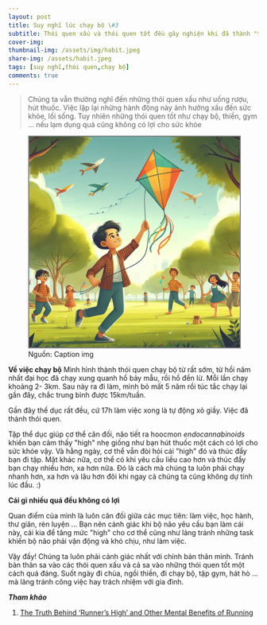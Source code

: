 ```yaml
---
layout: post
title: Suy nghĩ lúc chạy bộ \#3
subtitle: Thói quen xấu và thói quen tốt đều gây nghiện khi đã thành "thói quen"
cover-img: 
thumbnail-img: /assets/img/habit.jpeg
share-img: /assets/habit.jpeg
tags: [suy nghĩ,thói quen,chạy bộ]
comments: true
---
```


> Chúng ta vẫn thường nghĩ đến những thói quen xấu như uống rượu, hút thuốc. Việc lặp lại những hành động này ảnh hưởng xấu đến sức khỏe, lối sống. Tuy nhiên những thói quen tốt như chạy bộ, thiền, gym ... nếu lạm dụng quá cũng không có lợi cho sức khỏe
 
<figure>
<img src="/assets/img/habit.jpeg" alt="alternative if img not display" style="border: 2px solid  gray;">
<figcaption>Nguồn: Caption img
</figcaption>
</figure>

**Về việc chạy bộ**
Mình hình thành thói quen chạy bộ từ rất sớm, từ hồi năm nhất đại học đã chạy xung quanh hồ bảy mẫu, rồi hồ đền lừ. Mỗi lần chạy khoảng 2- 3km. Sau này ra đi làm, mình bỏ mất 5 năm rồi túc tắc chạy lại gần đây, chắc trung bình được 15km/tuần. 

Gần đây thể dục rất đều, cứ 17h làm việc xong là tự động xỏ giầy. Việc đã thành thói quen. 

Tập thể dục giúp cơ thể cân đối, não tiết ra hoocmon *endocannabinoids* khiến bạn cảm thấy "high" nhẹ giống như bạn hút thuốc một cách có lợi cho sức khỏe vậy. Và hằng ngày, cơ thể vẫn đòi hỏi cái "high" đó và thúc đẩy bạn đi tập. Mặt khác nữa, cơ thể có khi yêu cầu liều cao hơn và thúc đẩy bạn chạy nhiều hơn, xa hơn nữa. Đó là cách mà chúng ta luôn phải chạy nhanh hơn, xa hơn và lâu hơn đôi khi ngay cả chúng ta cũng không dự tính lúc đầu. :)

**Cái gì nhiều quá đều không có lợi**

Quan điểm của mình là luôn cân đối giữa các mục tiên: làm việc, học hành, thư giãn, rèn luyện ... Bạn nên cảnh giác khi bộ não yêu cầu bạn làm cái này, cái kia để tăng mức "high" cho cơ thể cũng như lảng tránh những task khiến bộ não phải vận động và khó chịu, như làm việc. 

Vậy đấy! Chúng ta luôn phải cảnh giác nhất với chính bản thân mình. Tránh bản thân sa vào các thói quen xấu và cả sa vào những thói quen tốt một cách quá đáng. Suốt ngày đi chùa, ngồi thiền, đi chạy bộ, tập gym, hát hò ... mà lảng tránh công việc hay trách nhiệm với gia đình. 

***Tham khảo***

1. [The Truth Behind ‘Runner’s High’ and Other Mental Benefits of Running](https://www.hopkinsmedicine.org/health/wellness-and-prevention/the-truth-behind-runners-high-and-other-mental-benefits-of-running)